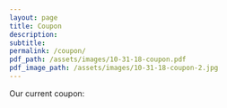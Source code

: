 ```yaml
---
layout: page
title: Coupon
description:
subtitle:
permalink: /coupon/
pdf_path: /assets/images/10-31-18-coupon.pdf
pdf_image_path: /assets/images/10-31-18-coupon-2.jpg
---
```


Our current coupon: